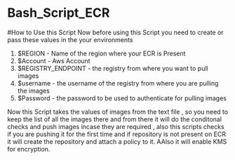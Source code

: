 # Bash_Script_ECR
#How to Use this Script
Now before using this Script you need to create or pass these values in the your environments
1. $REGION - Name of the region where your ECR is Present
2. $Account - Aws Account
3. $REGISTRY_ENDPOINT - the registry from where you want to pull images
4. $username - the username of the registry from where you are pulling the images
5. $Password - the password to be used to authenticate for pulling images

Now this Script takes the values of images from the text file , so you need to keep the list of all the images there
and from there it will do the conditonal checks and push images incase they are required , also this scripts checks
if you are pushing it for the first time and if repository is not present on ECR it will create the repository and attach a
policy to it. AAlso it will enable KMS for encryption.


